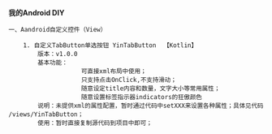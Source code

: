 **我的Android DIY**

    一、Aandroid自定义控件（View）
        
        1. 自定义TabButton单选按钮 YinTabButton  【Kotlin】
            版本：v1.0.0
            基本功能：   
                        可直接xml布局中使用；
                        只支持点击OnClick,不支持滑动；
                        随意设定title内容和数量，文字大小等常用属性；
                        随意设置标签指示器indicators的狂傲颜色
            说明：未提供xml的属性配置，暂时通过代码中setXXX来设置各种属性；具体见代码 /views/YinTabButton；
            使用：暂时直接复制源代码到项目中即可；